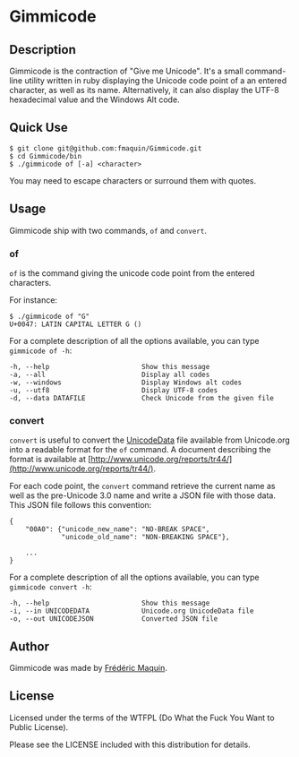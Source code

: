# Gimmicode

## Description

Gimmicode is the contraction of "Give me Unicode". It's a small command-line utility written in ruby displaying the Unicode code point of a an entered character, as well as its name. Alternatively, it can also display the UTF-8 hexadecimal value and the Windows Alt code.

## Quick Use

    $ git clone git@github.com:fmaquin/Gimmicode.git
    $ cd Gimmicode/bin
    $ ./gimmicode of [-a] <character>

You may need to escape characters or surround them with quotes.

## Usage

Gimmicode ship with two commands, `of` and `convert`.

### of

`of` is the command giving the unicode code point from the entered characters.

For instance:

    $ ./gimmicode of "G"
    U+0047: LATIN CAPITAL LETTER G ()

For a complete description of all the options available, you can type `gimmicode of -h`:

    -h, --help                       Show this message
    -a, --all                        Display all codes
    -w, --windows                    Display Windows alt codes
    -u, --utf8                       Display UTF-8 codes
    -d, --data DATAFILE              Check Unicode from the given file

### convert

`convert` is useful to convert the [UnicodeData](http://unicode.org/Public/UNIDATA/UnicodeData.txt) file available from Unicode.org into a readable format for the `of` command. A document describing the format is available at [http://www.unicode.org/reports/tr44/](http://www.unicode.org/reports/tr44/).

For each code point, the `convert` command retrieve the current name as well as the pre-Unicode 3.0 name and write a JSON file with those data.
This JSON file follows this convention:


    {
        "00A0": {"unicode_new_name": "NO-BREAK SPACE",
                 "unicode_old_name": "NON-BREAKING SPACE"},
        
        ...
    }

For a complete description of all the options available, you can type `gimmicode convert -h`:

    -h, --help                       Show this message
    -i, --in UNICODEDATA             Unicode.org UnicodeData file
    -o, --out UNICODEJSON            Converted JSON file

## Author

Gimmicode was made by [Frédéric Maquin](http://maquin.eu).

## License

Licensed under the terms of the WTFPL (Do What the Fuck You Want to Public License).

Please see the LICENSE included with this distribution for details.